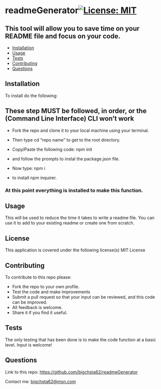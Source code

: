 # readmeGenerator[![License: MIT](https://img.shields.io/badge/License-MIT-yellow.svg)](https://opensource.org/licenses/MIT)

## This tool will allow you to save time on your README file and focus on your code.

* [Installation](#installation)
* [Usage](#usage)
* [Tests](#tests)
* [Contributing](#contributing)
* [Questions](#questions)


## Installation

To install do the following:

## These step MUST be followed, in order, or the (Command Line Interface) CLI won’t work

* Fork the repo and clone it to your local machine using your terminal.

* Then type cd “repo name” to get to the root directory.

* Copy/Paste the following code: npm init 
 * and follow the prompts to instal the package.json file.

* Now type: npm i
 * to install npm inquirer.

### At this point everything is installed to make this function.


## Usage
 This will be used to reduce the time it takes to write a readme file. 
 You can use it to add to your existing readme or create one from scratch.


## License
This application is covered under the following license(s)
MIT License

## Contributing
 To contribute to this repo please:

* Fork the repo to your own profile.
* Test the code and make improvements
* Submit a pull request so that your input can be reviewed, and this code can be improved.
* All feedback is welcome.
* Share it if you find it useful.


## Tests
 The only testing that has been done is to make the code function at a basic level.
Input is welcome!


## Questions
Link to this repo:  https://github.com/bigchsta62/readmeGenerator

Contact me:  bigchsta62@msn.com